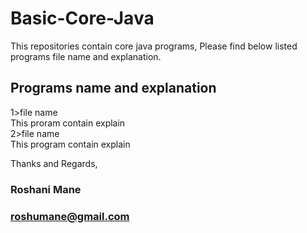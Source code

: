 # Basic-Core-Java
This repositories contain core java programs, Please find below listed programs file name and explanation.

## Programs name and explanation

1>file name<br />
This proram contain explain <br />
2>file name <br />
This program contain explain <br />







Thanks and Regards, &nbsp; 
### Roshani Mane 
### roshumane@gmail.com 

